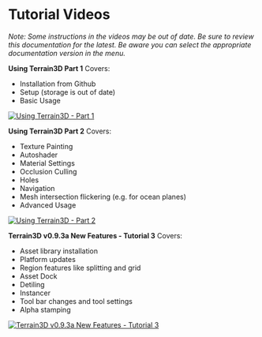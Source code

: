 Tutorial Videos
==================

*Note: Some instructions in the videos may be out of date. Be sure to review this documentation for the latest. Be aware you can select the appropriate documentation version in the menu.*

**Using Terrain3D Part 1**
Covers:
* Installation from Github
* Setup (storage is out of date)
* Basic Usage

[![Using Terrain3D - Part 1](https://i.ytimg.com/vi/oV8c9alXVwU/hqdefault.jpg)](https://youtu.be/oV8c9alXVwU)

**Using Terrain3D Part 2**
Covers:
* Texture Painting
* Autoshader
* Material Settings
* Occlusion Culling
* Holes
* Navigation
* Mesh intersection flickering (e.g. for ocean planes)
* Advanced Usage

[![Using Terrain3D - Part 2](https://i.ytimg.com/vi/YtiAI2F6Xkk/hqdefault.jpg)](https://youtu.be/YtiAI2F6Xkk)

**Terrain3D v0.9.3a New Features - Tutorial 3**
Covers:
* Asset library installation
* Platform updates
* Region features like splitting and grid
* Asset Dock
* Detiling
* Instancer
* Tool bar changes and tool settings
* Alpha stamping

[![Terrain3D v0.9.3a New Features - Tutorial 3](https://i.ytimg.com/vi/fsigwCL0m3U/hqdefault.jpg)](https://youtu.be/fsigwCL0m3U)